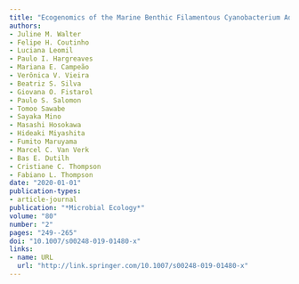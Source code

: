 ```yaml
---
title: "Ecogenomics of the Marine Benthic Filamentous Cyanobacterium Adonisia"
authors:
- Juline M. Walter
- Felipe H. Coutinho
- Luciana Leomil
- Paulo I. Hargreaves
- Mariana E. Campeão
- Verônica V. Vieira
- Beatriz S. Silva
- Giovana O. Fistarol
- Paulo S. Salomon
- Tomoo Sawabe
- Sayaka Mino
- Masashi Hosokawa
- Hideaki Miyashita
- Fumito Maruyama
- Marcel C. Van Verk
- Bas E. Dutilh
- Cristiane C. Thompson
- Fabiano L. Thompson
date: "2020-01-01"
publication-types:
- article-journal
publication: "*Microbial Ecology*"
volume: "80"
number: "2"
pages: "249--265"
doi: "10.1007/s00248-019-01480-x"
links:
- name: URL
  url: "http://link.springer.com/10.1007/s00248-019-01480-x"
---
```

